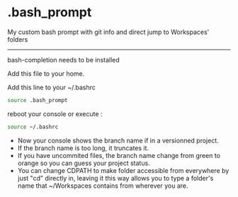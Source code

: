# .bash_prompt
My custom bash prompt with git info and direct jump to Workspaces' folders

----------------------------

bash-completion needs to be installed

Add this file to your home.

Add this line to your ~/.bashrc
```bash
source .bash_prompt
```

reboot your console or execute :
```bash
source ~/.bashrc
```

* Now your console shows the branch name if in a versionned project.
* If the branch name is too long, it truncates it.
* If you have uncommited files, the branch name change from green to orange so you can guess your project status.
* You can change CDPATH to make folder accessible from everywhere by just "cd" directly in, leaving it this way allows you to type a folder's name that ~/Workspaces contains from wherever you are.
